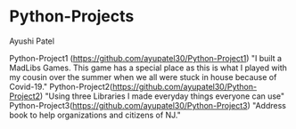 # Python-Projects

Ayushi Patel

Python-Project1 (https://github.com/ayupatel30/Python-Project1)
"I built a MadLibs Games. This game has a special place as this is what I played with my cousin over the summer when we all were stuck in house because of Covid-19."
Python-Project2(https://github.com/ayupatel30/Python-Project2)
"Using three Libraries I made everyday things everyone can use"
Python-Project3(https://github.com/ayupatel30/Python-Project3)
"Address book to help organizations and citizens of NJ."
